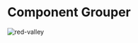 # Component Grouper
![red-valley](https://cdn.discordapp.com/attachments/630411301759352832/921479153302241350/unknown.png)